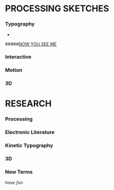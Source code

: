 # **PROCESSING SKETCHES**
### Typography
-
#####[NOW YOU SEE ME](https://hamishpayne.github.io/CODE-WORDS/word_changes_with_mouse_click/)
### Interactive
### Motion
### 3D

# **RESEARCH**
### Processing
### Electronic Literature
### Kinetic Typography
### 3D
### New Terms

*have fun*
